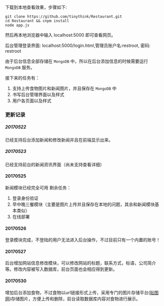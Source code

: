 下载到本地查看效果，步骤如下:

	git clone https://github.com/tinythink/Restaurant.git
	cd Restaurant && cnpm install
	node app.js
	
然后再本地浏览器中输入 localhost:5000 即可查看网页。

后台管理登录界面: localhost:5000/login.html,管理员账户名:restroot, 密码: restroot

由于后台信息全部存储在 `MongoDB` 中，所以在后台添加信息的时候需要运行 `MongoDB` 服务。

接下来的任务有：

1. 支持上传食物图片和新闻图片，并且保存在 `MongoDB` 中
2. 书写后台管理界面以及样式
3. 用户各页面以及样式

### 更新记录

##### 20170522
已经支持后台添加新闻和修改新闻并且在前端显示出来。

##### 20170523
已经支持前台的新闻资讯界面（尚未支持查看详细）

#### 20170525 
新闻模块已经完全可用
剩余任务：
1. 登录身份验证
2. 早中晚三餐模块（主要是图片上传并且保存在本地的问题，其余和新闻模块基本类似）
3. 在线部署

#### 20170526

登录模块完成，不登陆的用户无法进入后台操作，不过目前只有一个内置的账号！

#### 20170527

后台增加网站信息修改模块，可以修改网站的标题，联系方式，标语，公司简介等。修改内容被写入数据库，前台页面也会相应得到更新。

#### 20170530

增加后台添加食物，不过食物以url链接形式上传，采用专门的图片存储平台([贴图网](http://www.tietuku.com/))存储图片，方便上传和删除，前台读取数据库内容对食物进行展示。